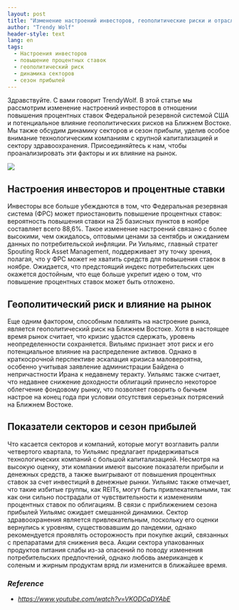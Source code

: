 ```yaml
---
layout: post
title: "Изменение настроений инвесторов, геополитические риски и отраслевые показатели, анализ последствий для рынка"
author: "Trendy Wolf"
header-style: text
lang: en
tags:
  - Настроения инвесторов
  - повышение процентных ставок
  - геополитический риск
  - динамика секторов
  - сезон прибылей
---
```


Здравствуйте. С вами говорит TrendyWolf. В этой статье мы рассмотрим изменение настроений инвесторов в отношении повышения процентных ставок Федеральной резервной системой США и потенциальное влияние геополитических рисков на Ближнем Востоке. Мы также обсудим динамику секторов и сезон прибыли, уделив особое внимание технологическим компаниям с крупной капитализацией и сектору здравоохранения. Присоединяйтесь к нам, чтобы проанализировать эти факторы и их влияние на рынок.

<img
    src="https://i.ytimg.com/vi/VKODCaDYAbE/hqdefault.jpg"
/>


## Настроения инвесторов и процентные ставки
Инвесторы все больше убеждаются в том, что Федеральная резервная система (ФРС) может приостановить повышение процентных ставок: вероятность повышения ставки на 25 базисных пунктов в ноябре составляет всего 88,6%. Такое изменение настроений связано с более высокими, чем ожидалось, оптовыми ценами за сентябрь и ожиданием данных по потребительской инфляции. Ри Уильямс, главный стратег Spouting Rock Asset Management, поддерживает эту точку зрения, полагая, что у ФРС может не хватить средств для повышения ставок в ноябре. Ожидается, что предстоящий индекс потребительских цен окажется достойным, что еще больше укрепит идею о том, что повышение процентных ставок может быть отложено.

## Геополитический риск и влияние на рынок
Еще одним фактором, способным повлиять на настроение рынка, является геополитический риск на Ближнем Востоке. Хотя в настоящее время рынок считает, что кризис удастся сдержать, уровень неопределенности сохраняется. Вильямс признает этот риск и его потенциальное влияние на распределение активов. Однако в краткосрочной перспективе эскалация кризиса маловероятна, особенно учитывая заявление администрации Байдена о непричастности Ирана к недавнему теракту. Уильямс также считает, что недавнее снижение доходности облигаций принесло некоторое облегчение фондовому рынку, что позволяет говорить о бычьем настрое на конец года при условии отсутствия серьезных потрясений на Ближнем Востоке.

## Показатели секторов и сезон прибылей
Что касается секторов и компаний, которые могут возглавить ралли четвертого квартала, то Уильямс предлагает придерживаться технологических компаний с большой капитализацией. Несмотря на высокую оценку, эти компании имеют высокие показатели прибыли и денежных средств, а также выигрывают от повышения процентных ставок за счет инвестиций в денежные рынки. Уильямс также отмечает, что такие избитые группы, как REITs, могут быть привлекательными, так как они сильно пострадали от чувствительности к изменениям процентных ставок по облигациям. В связи с приближением сезона прибылей Уильямс ожидает смешанной динамики. Сектор здравоохранения является привлекательным, поскольку его оценки вернулись к уровням, существовавшим до пандемии, однако рекомендуется проявлять осторожность при покупке акций, связанных с препаратами для снижения веса. Акции сектора упакованных продуктов питания слабы из-за опасений по поводу изменения потребительских предпочтений, однако любовь американцев к соленым и жирным продуктам вряд ли изменится в ближайшее время.


### _Reference_
- _https://www.youtube.com/watch?v=VKODCaDYAbE_

